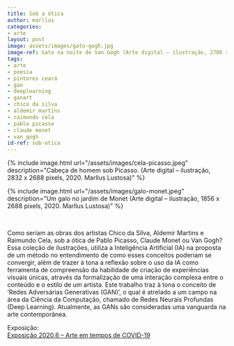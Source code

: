 ```yaml
---
title: Sob a ótica
author: marllus
categories:
- arte
layout: post
image: assets/images/gato-gogh.jpg
image-ref: Gato na noite de Van Gogh (Arte digital – ilustração, 2700 x 2100 pixels, 2020. Marllus Lustosa)
tags:
- arte
- poesia
- pintores ceará
- gan
- deeplearning
- ganart
- chico da silva
- aldemir martins
- raimundo cela
- pablo picasso
- claude monet
- van gogh
id-ref: sob-otica
---
```


{% include image.html url="/assets/images/cela-picasso.jpeg" description="Cabeça de homem sob Picasso. (Arte digital – ilustração, 2832 x 2688 pixels, 2020. Marllus Lustosa)" %}<br>

{% include image.html url="/assets/images/galo-monet.jpeg" description="Um galo no jardim de Monet (Arte digital – ilustração, 1856 x 2688 pixels, 2020. Marllus Lustosa)" %}

<br>

Como seriam as obras dos artistas Chico da Silva, Aldemir Martins e Raimundo Cela, sob a ótica de Pablo 
Picasso, Claude Monet ou Van Gogh? Essa coleção de ilustrações, utiliza a
 Inteligência Artificial (IA) na proposta de um método no entendimento 
de como esses conceitos poderiam se convergir, além de trazer à tona a 
reflexão sobre o uso da IA como ferramenta de compreensão da habilidade 
de criação de experiências visuais únicas, através da formalização de 
uma interação complexa entre o conteúdo e o estilo de um artista. Este 
trabalho traz à tona o conceito de ‘Redes Adversárias Generativas 
(GAN)’, o qual é atrelado a um campo na área da Ciência da Computação, 
chamado de Redes Neurais Profundas (Deep Learning). Atualmente, as GANs 
são consideradas uma vanguarda na arte contemporânea.

Exposição:<br>[Exposição 2020.6 – Arte em tempos de COVID-19](https://mauc.ufc.br/pt/marllus-lustosa/)
